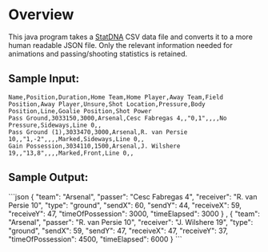 Overview
===
This java program takes a [StatDNA](http://www.statdna.com) CSV data file and converts it to a more human readable JSON file. Only the relevant information needed for animations and passing/shooting statistics is retained.

<h2>Sample Input:</h2>

```
Name,Position,Duration,Home Team,Home Player,Away Team,Field Position,Away Player,Unsure,Shot Location,Pressure,Body Position,Line,Goalie Position,Shot Power
Pass Ground,3033150,3000,Arsenal,Cesc Fabregas 4,,"0,1",,,,No Pressure,Sideways,Line 0,,
Pass Ground (1),3033470,3000,Arsenal,R. van Persie 10,,"1,-2",,,,Marked,Sideways,Line 0,,
Gain Possession,3034110,1500,Arsenal,J. Wilshere 19,,"13,8",,,,Marked,Front,Line 0,,
```

<h2>Sample Output:</h2>
```json
    {
      "team": "Arsenal",
      "passer": "Cesc Fabregas 4",
      "receiver": "R. van Persie 10",
      "type": "ground",
      "sendX": 60,
      "sendY": 44,
      "receiveX": 59,
      "receiveY": 47,
      "timeOfPossession": 3000,
      "timeElapsed": 3000
    }
      ,
    {
      "team": "Arsenal",
      "passer": "R. van Persie 10",
      "receiver": "J. Wilshere 19",
      "type": "ground",
      "sendX": 59,
      "sendY": 47,
      "receiveX": 47,
      "receiveY": 37,
      "timeOfPossession": 4500,
      "timeElapsed": 6000
    }
```

